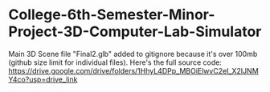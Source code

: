 # College-6th-Semester-Minor-Project-3D-Computer-Lab-Simulator

Main 3D Scene file "Final2.glb" added to gitignore because it's over 100mb (github size limit for individual files).
Here's the full source code: https://drive.google.com/drive/folders/1HhyL4DPp_MBOiElwvC2eI_X2IJNMY4co?usp=drive_link
